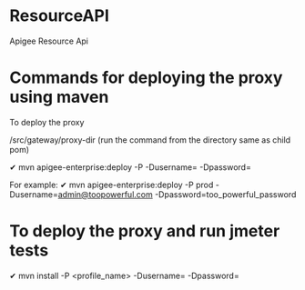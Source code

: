 # ResourceAPI
Apigee Resource Api

# Commands for deploying the proxy using maven
To deploy the proxy

/src/gateway/proxy-dir
(run the command from the directory same as child pom)

✔ mvn apigee-enterprise:deploy -P<profile> -Dusername=<username> -Dpassword=<password>

For example:
✔ mvn apigee-enterprise:deploy -P prod -Dusername=admin@toopowerful.com -Dpassword=too\_powerful\_password

# To deploy the proxy and run jmeter tests
✔ mvn install -P <profile_name> -Dusername=<username> -Dpassword=<password>
 
